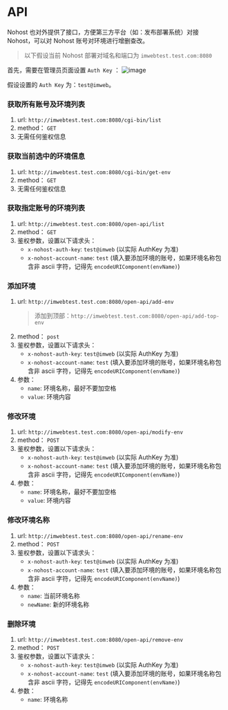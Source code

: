 # API
Nohost 也对外提供了接口，方便第三方平台（如：发布部署系统）对接 Nohost，可以对 Nohost 账号对环境进行增删查改。

> 以下假设当前 Nohost 部署对域名和端口为 `imwebtest.test.com:8080`

首先，需要在管理员页面设置 `Auth Key` ：
![image](https://user-images.githubusercontent.com/29788452/104795699-5cc0c380-57eb-11eb-80fd-645ecaae8670.png)

假设设置的 `Auth Key`  为：`test@imweb`。

### 获取所有账号及环境列表
1. url: `http://imwebtest.test.com:8080/cgi-bin/list`
2. method： `GET`
3. 无需任何鉴权信息

### 获取当前选中的环境信息
1. url: `http://imwebtest.test.com:8080/cgi-bin/get-env`
2. method： `GET`
3. 无需任何鉴权信息

### 获取指定账号的环境列表
1. url: `http://imwebtest.test.com:8080/open-api/list`
2. method： `GET`
3. 鉴权参数，设置以下请求头：
    - `x-nohost-auth-key`: `test@imweb` (以实际 AuthKey 为准)
    - `x-nohost-account-name`: `test` (填入要添加环境的账号，如果环境名称包含非 ascii 字符，记得先 `encodeURIComponent(envName)`)

### 添加环境
1. url: `http://imwebtest.test.com:8080/open-api/add-env`
   > 添加到顶部：`http://imwebtest.test.com:8080/open-api/add-top-env`
2. method： `post`
3. 鉴权参数，设置以下请求头：
    - `x-nohost-auth-key`: `test@imweb` (以实际 AuthKey 为准)
    - `x-nohost-account-name`: `test` (填入要添加环境的账号，如果环境名称包含非 ascii 字符，记得先 `encodeURIComponent(envName)`)
4. 参数：
    - `name`: 环境名称，最好不要加空格
    - `value`: 环境内容

### 修改环境
1. url: `http://imwebtest.test.com:8080/open-api/modify-env`
2. method： `POST`
3. 鉴权参数，设置以下请求头：
    - `x-nohost-auth-key`: `test@imweb` (以实际 AuthKey 为准)
    - `x-nohost-account-name`: `test` (填入要添加环境的账号，如果环境名称包含非 ascii 字符，记得先 `encodeURIComponent(envName)`)
4. 参数：
    - `name`: 环境名称，最好不要加空格
    - `value`: 环境内容

### 修改环境名称
1. url: `http://imwebtest.test.com:8080/open-api/rename-env`
2. method： `POST`
3. 鉴权参数，设置以下请求头：
    - `x-nohost-auth-key`: `test@imweb` (以实际 AuthKey 为准)
    - `x-nohost-account-name`: `test` (填入要添加环境的账号，如果环境名称包含非 ascii 字符，记得先 `encodeURIComponent(envName)`)
4. 参数：
    - `name`: 当前环境名称
    - `newName`: 新的环境名称

### 删除环境
1. url: `http://imwebtest.test.com:8080/open-api/remove-env`
2. method： `POST`
3. 鉴权参数，设置以下请求头：
    - `x-nohost-auth-key`: `test@imweb` (以实际 AuthKey 为准)
    - `x-nohost-account-name`: `test` (填入要添加环境的账号，如果环境名称包含非 ascii 字符，记得先 `encodeURIComponent(envName)`)
4. 参数：
    - `name`: 环境名称

